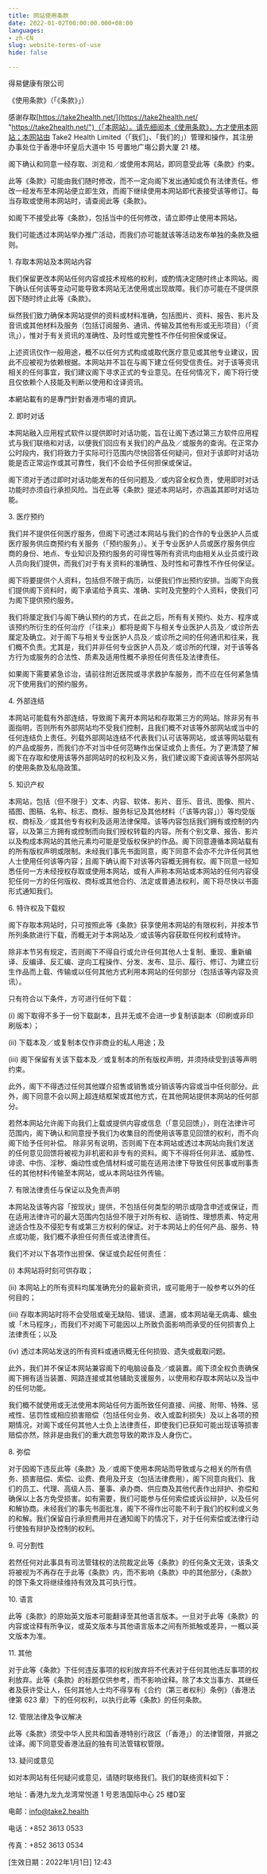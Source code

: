```yaml
---
title: 网站使用条款
date: 2022-01-02T00:00:00.000+08:00
languages:
- zh-CN
slug: website-terms-of-use
hide: false

---
```

得易健康有限公司

《使用条款》（「《条款》」）

感谢存取[https://take2health.net/](https://take2health.net/ "https://take2health.net/")（「本网站）。请先细阅本《使用条款》，方才使用本网站；本网站由 Take2 Health Limited（「我们」、「我们的」）管理和操作，其注册办事处位于香港中环皇后大道中 15 号置地广塲公爵大厦 21 楼。

阁下确认和同意一经存取、浏览和／或使用本网站，即同意受此等《条款》约束。

此等《条款》可能由我们随时修改，而不一定向阁下发出通知或负有法律责任。修改一经发布至本网站便立即生效，而阁下继续使用本网站即代表接受该等修订。每当存取或使用本网站时，请查阅此等《条款》。

如阁下不接受此等《条款》，包括当中的任何修改，请立即停止使用本网站。

我们可能透过本网站举办推广活动，而我们亦可能就该等活动发布单独的条款及细则。

1\. 存取本网站及本网站内容

我们保留更改本网站任何内容或技术规格的权利，或酌情决定随时终止本网站。阁下确认任何该等变动可能导致本网站无法使用或出现故障。我们亦可能在不提供原因下随时终止此等《条款》。

纵然我们致力确保本网站提供的资料或材料准确，包括图片、资料、报告、影片及音讯或其他材料及服务（包括订阅服务、通讯、传输及其他有形或无形项目）（「资讯」），惟对于有关资讯的准确性、及时性或完整性不作任何担保或保证。

上述资讯仅作一般用途，概不以任何方式构成或取代医疗意见或其他专业建议，因此不应被视为依赖根据。本网站并不旨在与阁下建立任何受信责任。对于该等资讯相关的任何事宜，我们建议阁下寻求正式的专业意见。在任何情况下，阁下将行使且仅依赖个人技能及判断以使用和诠译资讯。

本網站載有的是專門針對香港市場的資訊。

2\. 即时对话

本网站融入应用程式软件以提供即时对话功能，旨在让阁下透过第三方软件应用程式与我们联络和对话，以便我们回应有关我们的产品及／或服务的查询。在正常办公时段内，我们将致力于实际可行范围内尽快回答任何疑问，但对于该即时对话功能是否正常运作或其可靠性，我们不会给予任何担保或保证。

阁下须对于透过即时对话功能发布的任何问题及／或内容全权负责，使用即时对话功能时亦须自行承担风险。当在此等《条款》提述本网站时，亦涵盖其即时对话功能。

3\. 医疗预约

我们并不提供任何医疗服务，但阁下可透过本网站与我们的合作的专业医护人员或医疗服务供应商预约有关服务（「预约服务」）。关于专业医护人员或医疗服务供应商的身份、地点、专业知识及预约服务的可得性等所有资讯均由相关从业员或行政人员向我们提供，而我们对于有关资料的准确性、及时性和可靠性不作任何保证。

阁下将要提供个人资料，包括但不限于病历，以便我们作出预约安排。当阁下向我们提供阁下资料时，阁下承诺给予真实、准确、实时及完整的个人资料，使我们可为阁下提供预约服务。

我们将厘定我们与阁下确认预约的方式，在此之后，所有有关预约、处方、程序或该预约所衍生的任何治疗（「往来」）都将是阁下与相关专业医护人员及／或诊所去厘定及确立。对于阁下与相关专业医护人员及／或诊所之间的任何通讯和往来，我们概不负责。尤其是，我们并非任何专业医护人员及／或诊所的代理，对于该等各方行为或服务的合法性、质素及适用性概不承担任何责任及法律责任。

如果阁下需要紧急诊治，请前往附近医院或寻求救护车服务，而不应在任何紧急情况下使用我们的预约服务。

4\. 外部连结

本网站可能载有外部连结，导致阁下离开本网站和存取第三方的网站。除非另有书面指明，否则所有外部网站均不受我们控制，且我们概不对该等外部网站或当中的任何连结负上责任。列载外部网站连结不代表我们认可该等网站，或该等网站载有的产品或服务，而我们亦不对当中任何范畴作出保证或负上责任。为了更清楚了解阁下在存取和使用该等外部网站时的权利及义务，我们建议阁下查阅该等外部网站的使用条款及私隐政策。

5\. 知识产权

本网站，包括（但不限于）文本、内容、软体、影片、音乐、音讯、图像、照片、插图、图稿、名称、标志、商标、服务标记及其他材料（「该等内容」））等均受版权、商标及／或其他专有权利及适用法律保障。该等内容包括我们拥有或控制的内容，以及第三方拥有或控制而向我们授权转载的内容。所有个别文章、报告、影片以及构成本网站的其他元素均可能是受版权保护的作品。阁下同意遵循本网站载有的所有版权声明或限制。未经我们事先书面同意，阁下同意不会亦不允许任何其他人士使用任何该等内容；且阁下确认阁下对该等内容概无拥有权。阁下同意一经知悉任何一方未经授权存取或使用本网站，或有人声称本网站或本网站的任何内容侵犯任何一方的任何版权、商标或其他合约、法定或普通法权利，阁下将尽快以书面形式通知我们。

6\. 特许权及下载权

阁下存取本网站时，只可按照此等《条款》获享使用本网站的有限权利，并按本节所列条款进行下载，而概无对于本网站及／或该等内容获取任何权利或特许。

除非本节另有规定，否则阁下不得自行或允许任何其他人士复制、重现、重新编译、反编译、反汇编、逆向工程操作、分发、发布、显示、履行、修订、为建立衍生作品而上载、传输或以任何其他方式利用本网站的任何部分（包括该等内容及资讯）。

只有符合以下条件，方可进行任何下载：

(i) 阁下取得不多于一份下载副本，且并无或不会进一步复制该副本（印刷或非印刷版本）；

(ii) 下载本及／或复制本仅作非商业的私人用途；及

(iii) 阁下保留有关该下载本及／或复制本的所有版权声明，并须持续受到该等声明约束。

此外，阁下不得透过任何其他媒介招售或销售或分销该等内容或当中任何部分。此外，阁下同意不会以网上超连结框架或其他方式，在其他网站提供本网站的任何部分。

若然本网站允许阁下向我们上载或提供内容或信息（「意见回馈」），则在法律许可范围内，阁下确认和同意授予我们为收集目的而使用该等意见回馈的权利，而不向阁下给予任何补偿。 除非另有说明，否则阁下在本网站或透过本网站向我们发送的任何意见回馈将被视为非机密和非专有的资料。阁下不得将任何非法、威胁性、诽谤、中伤、淫秽、煽动性或色情材料或可能在适用法律下导致任何民事或刑事责任的其他材料传输至本网站，或从本网站往外传输。

7\. 有限法律责任与保证以及免责声明

本网站及该等内容「按现状」提供，不包括任何类型的明示或隐含申述或保证，而在适用法律许可的最大范围内包括但不限于对所有权、适销性、理想质素、特定用途适合性及不侵犯专有或第三方权利的保证。对于本网站上的任何产品、服务、特点或功能，我们概不承担任何责任或法律责任。

我们不对以下各项作出担保、保证或负起任何责任：

(i) 本网站将时刻可供存取；

(ii) 本网站上的所有资料均属准确充分的最新资讯，或可能用于一般参考以外的任何目的；

(iii) 存取本网站时将不会受阻或毫无缺陷、错误、遗漏，或本网站毫无病毒、蠕虫或「木马程序」，而我们不对阁下可能因以上所致负面影响而承受的任何损害负上法律责任；以及

(iv) 透过本网站发送的所有资料或通讯概无任何损毁、遗失或截取问题。

此外，我们并不保证本网站兼容阁下的电脑设备及／或装置。阁下须全权负责确保阁下拥有适当装置、网路连接或其他辅助支援服务，以使用和存取本网站以及当中的任何功能。

我们概不就使用或无法使用本网站任何方面所致任何直接、间接、附带、特殊、惩戒性、惩罚性或相应损害赔偿（包括任何业务、收入或盈利损失）及以上各项的预期情况，对阁下或任何其他人士负上法律责任，即使我们已获知可能出现该等损害赔偿亦然，除非是由我们的重大疏忽导致的欺诈及人身伤亡。

8\. 弥偿

对于因阁下违反此等《条款》及／或阁下使用本网站而导致或与之相关的所有债务、损害赔偿、索偿、讼费、费用及开支（包括法律费用），阁下同意向我们、我们的员工、代理、高级人员、董事、承办商、供应商及其他代表作出辩护、弥偿和确保以上各方免受损害。如有需要，我们可能参与任何索偿或诉讼辩护，以及任何和解协商。未经我们的事先书面批准，阁下不得作出可能不利于我们的权利或义务的和解。我们保留自行承担费用并在通知阁下的情况下，对于任何索偿或法律行动行使独有辩护及控制的权利。

9\. 可分割性

若然任何对此事具有司法管辖权的法院裁定此等《条款》的任何条文无效，该条文将被视为不再存在于此等《条款》内，而不影响《条款》中的其他部分，《条款》的馀下条文将继续维持有效及其可执行性。

10\. 语言

此等《条款》的原始英文版本可能翻译至其他语言版本。一旦对于此等《条款》的内容或诠释有所争议，或英文版本与其他语言版本之间有所抵触或差异，一概以英文版本为准。

11\. 其他

对于此等《条款》下任何违反事项的权利放弃将不代表对于任何其他违反事项的权利放弃。此等《条款》的标题仅供参考，而不影响诠释。除了本文当事方、其继任者及获许受让人，任何其他人士均不得享有《合约（第三者权利）条例》（香港法律第 623 章）下的任何权利，以执行此等《条款》的任何条款。

12\. 管限法律及争议解决

此等《条款》须受中华人民共和国香港特别行政区（「香港」）的法律管限，并据之诠译。阁下同意受香港法庭的独有司法管辖权管限。

13\. 疑问或意见

如对本网站有任何疑问或意见，请随时联络我们。我们的联络资料如下：

地址：香港九龙九龙湾常悦道 1 号恩浩国际中心 25 楼D室

电邮：info@take2.health

电话：+852 3613 0533

传真：+852 3613 0534

\[生效日期：2022年1月1日\] 12:43